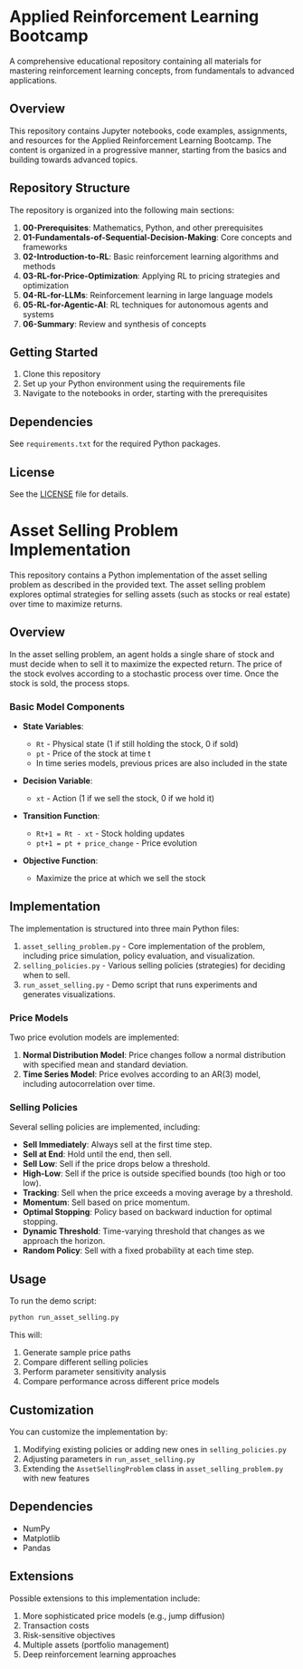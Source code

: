 # Applied Reinforcement Learning Bootcamp

A comprehensive educational repository containing all materials for mastering reinforcement learning concepts, from fundamentals to advanced applications.

## Overview

This repository contains Jupyter notebooks, code examples, assignments, and resources for the Applied Reinforcement Learning Bootcamp. The content is organized in a progressive manner, starting from the basics and building towards advanced topics.

## Repository Structure

The repository is organized into the following main sections:

1. **00-Prerequisites**: Mathematics, Python, and other prerequisites
2. **01-Fundamentals-of-Sequential-Decision-Making**: Core concepts and frameworks
3. **02-Introduction-to-RL**: Basic reinforcement learning algorithms and methods
4. **03-RL-for-Price-Optimization**: Applying RL to pricing strategies and optimization
5. **04-RL-for-LLMs**: Reinforcement learning in large language models
6. **05-RL-for-Agentic-AI**: RL techniques for autonomous agents and systems
7. **06-Summary**: Review and synthesis of concepts

## Getting Started

1. Clone this repository
2. Set up your Python environment using the requirements file
3. Navigate to the notebooks in order, starting with the prerequisites

## Dependencies

See `requirements.txt` for the required Python packages.

## License

See the [LICENSE](LICENSE) file for details.

# Asset Selling Problem Implementation

This repository contains a Python implementation of the asset selling problem as described in the provided text. The asset selling problem explores optimal strategies for selling assets (such as stocks or real estate) over time to maximize returns.

## Overview

In the asset selling problem, an agent holds a single share of stock and must decide when to sell it to maximize the expected return. The price of the stock evolves according to a stochastic process over time. Once the stock is sold, the process stops.

### Basic Model Components

- **State Variables**: 
  - `Rt` - Physical state (1 if still holding the stock, 0 if sold)
  - `pt` - Price of the stock at time t
  - In time series models, previous prices are also included in the state

- **Decision Variable**:
  - `xt` - Action (1 if we sell the stock, 0 if we hold it)

- **Transition Function**:
  - `Rt+1 = Rt - xt` - Stock holding updates
  - `pt+1 = pt + price_change` - Price evolution

- **Objective Function**:
  - Maximize the price at which we sell the stock

## Implementation

The implementation is structured into three main Python files:

1. `asset_selling_problem.py` - Core implementation of the problem, including price simulation, policy evaluation, and visualization.
2. `selling_policies.py` - Various selling policies (strategies) for deciding when to sell.
3. `run_asset_selling.py` - Demo script that runs experiments and generates visualizations.

### Price Models

Two price evolution models are implemented:

1. **Normal Distribution Model**: Price changes follow a normal distribution with specified mean and standard deviation.
2. **Time Series Model**: Price evolves according to an AR(3) model, including autocorrelation over time.

### Selling Policies

Several selling policies are implemented, including:

- **Sell Immediately**: Always sell at the first time step.
- **Sell at End**: Hold until the end, then sell.
- **Sell Low**: Sell if the price drops below a threshold.
- **High-Low**: Sell if the price is outside specified bounds (too high or too low).
- **Tracking**: Sell when the price exceeds a moving average by a threshold.
- **Momentum**: Sell based on price momentum.
- **Optimal Stopping**: Policy based on backward induction for optimal stopping.
- **Dynamic Threshold**: Time-varying threshold that changes as we approach the horizon.
- **Random Policy**: Sell with a fixed probability at each time step.

## Usage

To run the demo script:

```bash
python run_asset_selling.py
```

This will:
1. Generate sample price paths
2. Compare different selling policies
3. Perform parameter sensitivity analysis
4. Compare performance across different price models

## Customization

You can customize the implementation by:

1. Modifying existing policies or adding new ones in `selling_policies.py`
2. Adjusting parameters in `run_asset_selling.py`
3. Extending the `AssetSellingProblem` class in `asset_selling_problem.py` with new features

## Dependencies

- NumPy
- Matplotlib
- Pandas

## Extensions

Possible extensions to this implementation include:

1. More sophisticated price models (e.g., jump diffusion)
2. Transaction costs
3. Risk-sensitive objectives
4. Multiple assets (portfolio management)
5. Deep reinforcement learning approaches
